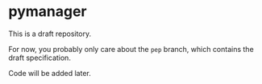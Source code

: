 # pymanager

This is a draft repository.

For now, you probably only care about the `pep` branch, which contains the
draft specification.

Code will be added later.
